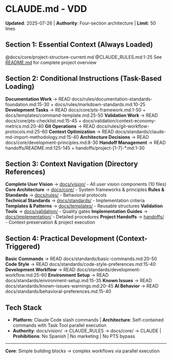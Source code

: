 # CLAUDE.md - VDD

**Updated**: 2025-07-26 | **Authority**: Four-section architecture | **Limit**: 50 lines

## Section 1: Essential Context (Always Loaded)
@docs/core/project-structure-current.md
@CLAUDE_RULES.md:1-25
See [README.md](README.md) for complete project overview

## Section 2: Conditional Instructions (Task-Based Loading)
**Documentation Work** → READ docs/rules/documentation-standards-foundation.md:15-30 + docs/rules/markdown-standards.md:10-25
**Development Tasks** → READ docs/core/pts-framework.md:1-50 + docs/templates/command-template.md:25-50
**Validation Work** → READ docs/core/pts-checklist.md:15-45 + docs/validation/context-economy-metrics.md:20-40
**Git Operations** → READ docs/rules/git-workflow-protocols.md:25-60
**Context Optimization** → READ docs/standards/claude-md-import-methodology.md:15-40
**Architecture Decisions** → READ docs/core/development-principles.md:8-30
**Handoff Management** → READ handoffs/README.md:125-145 + handoffs/project-[1-7]-*.md:1-30

## Section 3: Context Navigation (Directory References)
**Complete User Vision** → [docs/vision/](docs/vision/) - All user vision components (10 files)
**Core Architecture** → [docs/core/](docs/core/) - System frameworks & principles
**Rules & Standards** → [docs/rules/](docs/rules/) - Behavioral protocols  
**Technical Standards** → [docs/standards/](docs/standards/) - Implementation criteria
**Templates & Patterns** → [docs/templates/](docs/templates/) - Reusable structures
**Validation Tools** → [docs/validation/](docs/validation/) - Quality gates
**Implementation Guides** → [docs/implementation/](docs/implementation/) - Detailed procedures
**Project Handoffs** → [handoffs/](handoffs/) - Context preservation & project execution

## Section 4: Practical Development (Context-Triggered)
**Basic Commands** → READ docs/standards/basic-commands.md:20-50
**Code Style** → READ docs/standards/code-style-preferences.md:15-40
**Development Workflow** → READ docs/standards/development-workflow.md:25-60
**Environment Setup** → READ docs/standards/environment-setup.md:15-35
**Known Issues** → READ docs/standards/known-issues-warnings.md:20-45
**AI Behavior** → READ docs/standards/behavioral-preferences.md:15-40

## Tech Stack
- **Platform**: Claude Code slash commands | **Architecture**: Self-contained commands with Task Tool parallel execution
- **Authority**: docs/vision/ → CLAUDE_RULES → docs/core/ → CLAUDE | **Prohibitions**: No Spanish | No marketing | No PTS bypass

---

**Core**: Simple building blocks → complex workflows via parallel execution